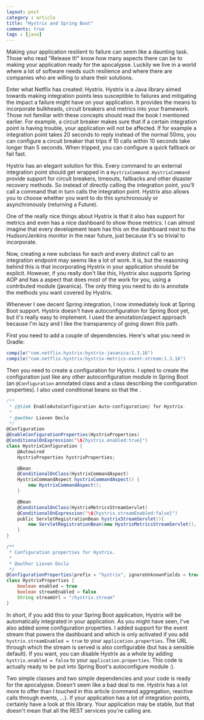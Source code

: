 ```yaml
---
layout: post
category : article
title: "Hystrix and Spring Boot"
comments: true
tags : [java]
---
```


Making your application resilient to failure can seem like a daunting task. Those who read "Release It!" know how many aspects there can be to making your application ready for the apocalypse. Luckily we live in a world where a lot of software needs such resilience and where there are companies who are willing to share their solutions.

Enter what Netflix has created: Hystrix.<!--more--> Hystrix is a Java library aimed towards making integration points less susceptible to failures and mitigating the impact a failure might have on your application. It provides the means to incorporate bulkheads, circuit breakers and metrics into your framework. Those not familiar with these concepts should read the book I mentioned earlier. For example, a circuit breaker makes sure that if a certain integration point is having trouble, your application will not be affected. If for example a integration point takes 20 seconds to reply instead of the normal 50ms, you can configure a circuit breaker that trips if 10 calls within 10 seconds take longer than 5 seconds. When tripped, you can configure a quick fallback or fail fast.

Hystrix has an elegant solution for this. Every command to an external integration point should get wrapped in a `HystrixCommand`. `HystrixCommand` provide support for circuit breakers, timeouts, fallbacks and other disaster recovery methods. So instead of directly calling the integration point, you'll call a command that in turn calls the integration point. Hystrix also allows you to choose whether you want to do this synchronously or asynchronously (returning a Future). 

One of the really nice things about Hystrix is that it also has support for metrics and even has a nice dashboard to show those metrics. I can almost imagine that every development team has this on the dashboard next to the Hudson/Jenkins monitor in the near future, just because it's so trivial to incorporate. 

Now, creating a new subclass for each and every distinct call to an integration endpoint may seems like a lot of work. It is, but the reasoning behind this is that incorporating Hystrix in your application should be explicit. However, if you really don't like this, Hystrix also supports Spring AOP and has a aspect that does most of the work for you, using a contributed module (javanica). The only thing you need to do is annotate the methods you want covered by Hystrix.

Whenever I see decent Spring integration, I now immediately look at Spring Boot support. Hystrix doesn't have autoconfiguration for Spring Boot yet, but it's really easy to implement. I used the annotation/aspect approach because I'm lazy and I like the transparency of going down this path.

First you need to add a couple of dependencies. Here's what you need in Gradle:

``` groovy
compile("com.netflix.hystrix:hystrix-javanica:1.3.16")
compile("com.netflix.hystrix:hystrix-metrics-event-stream:1.3.16")
```

Then you need to create a configuration for Hystrix. I opted to create the configuration just like any other autoconfiguration module in Spring Boot (an `@Configuration` annotated class and a class describing the configuration properties). I also used conditional beans so that the .

``` groovy
/**
 * {@link EnableAutoConfiguration Auto-configuration} for Hystrix.
 *
 * @author Lieven Doclo
 */
@Configuration
@EnableConfigurationProperties(HystrixProperties)
@ConditionalOnExpression("\${hystrix.enabled:true}")
class HystrixConfiguration {
    @Autowired
    HystrixProperties hystrixProperties;

    @Bean
    @ConditionalOnClass(HystrixCommandAspect)
    HystrixCommandAspect hystrixCommandAspect() {
        new HystrixCommandAspect();
    }

    @Bean
    @ConditionalOnClass(HystrixMetricsStreamServlet)
    @ConditionalOnExpression("\${hystrix.streamEnabled:false}")
    public ServletRegistrationBean hystrixStreamServlet(){
        new ServletRegistrationBean(new HystrixMetricsStreamServlet(), hystrixProperties.streamUrl);
    }
}

/**
 * Configuration properties for Hystrix.
 *
 * @author Lieven Doclo
 */
@ConfigurationProperties(prefix = "hystrix", ignoreUnknownFields = true)
class HystrixProperties {
    boolean enabled = true
    boolean streamEnabled = false
    String streamUrl = "/hystrix.stream"
}
```

In short, if you add this to your Spring Boot application, Hystrix will be automatically integrated in your application. As you might have seen, I've also added some configuration properties. I added support for the event stream that powers the dashboard and which is only activated if you add `hystrix.streamEnabled = true` to your `application.properties`. The URL through which the stream is served is also configurable (but has a sensible default). If you want, you can disable Hystrix as a whole by adding `hystrix.enabled = false` to your `application.properties`. This code is actually ready to be put into Spring Boot's autoconfigure module :).

Two simple classes and two simple dependencies and your code is ready for the apocalypse. Doesn't seem like a bad deal to me. Hystrix has a lot more to offer than I touched in this article (command aggregation, reactive calls through events, ...). If your application has a lot of integration points, certainly have a look at this library. Your application may be stable, but that doesn't mean that all the REST services you're calling are.
